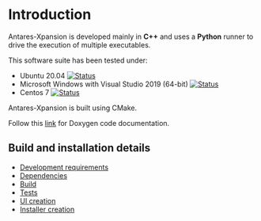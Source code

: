 # Introduction

Antares-Xpansion is developed mainly in **C++** and uses a **Python** runner
to drive the execution of multiple executables.

This software suite has been tested under:

*   Ubuntu 20.04 [![Status][ubuntu_system_svg]][ubuntu_system_link]
*   Microsoft Windows with Visual Studio 2019 (64-bit) [![Status][windows_vcpkg_svg]][windows_vcpkg_link]
*   Centos 7 [![Status][centos_system_svg]][centos_system_link]

Antares-Xpansion is built using CMake.

Follow this [link][Doxygen_Code_Documentation] for Doxygen code documentation.

## Build and installation details

- [Development requirements](1-Development-requirements.md)
- [Dependencies](2-Dependencies-install.md)
- [Build](3-Build.md)
- [Tests](4-Tests.md)
- [UI creation](5-ui-creation.md)
- [Installer creation](6-Installer-creation.md)

[ubuntu_system_svg]: https://github.com/AntaresSimulatorTeam/antares-xpansion/actions/workflows/ubuntu-system-deps-build.yml/badge.svg
[ubuntu_system_link]: https://github.com/AntaresSimulatorTeam/antares-xpansion/actions/workflows/ubuntu-system-deps-build.yml
[windows_vcpkg_svg]: https://github.com/AntaresSimulatorTeam/antares-xpansion/actions/workflows/windows-vcpkg-deps-build.yml/badge.svg
[windows_vcpkg_link]: https://github.com/AntaresSimulatorTeam/antares-xpansion/actions/workflows/windows-vcpkg-deps-build.yml
[centos_system_svg]: https://github.com/AntaresSimulatorTeam/antares-xpansion/actions/workflows/centos7-system-deps-build.yml/badge.svg
[centos_system_link]: https://github.com/AntaresSimulatorTeam/antares-xpansion/actions/workflows/centos7-system-deps-build.yml
[Doxygen_Code_Documentation]: https://antaressimulatorteam.github.io/antares-xpansion/annotated.html